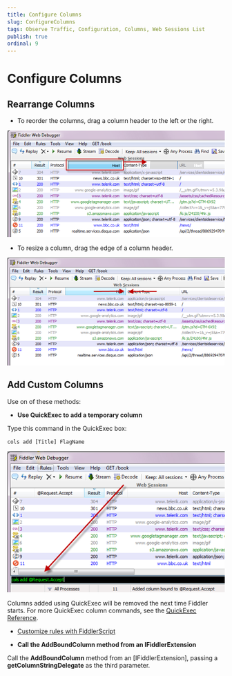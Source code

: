```yaml
---
title: Configure Columns
slug: ConfigureColumns
tags: Observe Traffic, Configuration, Columns, Web Sessions List
publish: true
ordinal: 9
---
```


Configure Columns
=================

Rearrange Columns
-----------------

+ To reorder the columns, drag a column header to the left or the right. 

 ![Reorder Columns][1]

+ To resize a column, drag the edge of a column header.

 ![Resize Columns][2]

Add Custom Columns
------------------

Use on of these methods:

+ **Use QuickExec to add a temporary column**


 Type this command in the QuickExec box:

	cols add [Title] FlagName 

  ![QuickExec Command][3]

 Columns added using QuickExec will be removed the next time Fiddler starts. For more QuickExec column commands, see the [QuickExec Reference][4].

+ [Customize rules with FiddlerScript][5]


+ **Call the AddBoundColumn method from an IFiddlerExtension**


 Call the **AddBoundColumn** method from an [IFiddlerExtension], passing a **getColumnStringDelegate** as the third parameter.

[1]: ../../images/ConfigureColumns/ReorderColumns.png
[2]: ../../images/ConfigureColumns/ResizeColumns.png
[3]: ../../images/ConfigureColumns/QuickExecCommand.png
[4]: ../../KnowledgeBase/QuickExec.md
[5]: ../../KnowledgeBase/FiddlerScript/AddColumns.md
